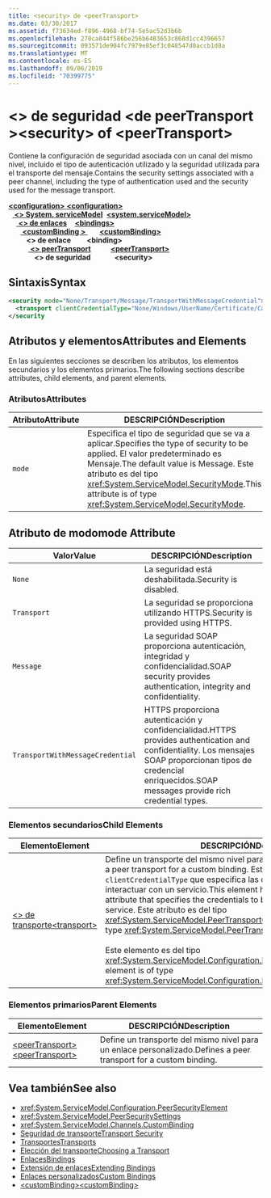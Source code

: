 ```yaml
---
title: <security> de <peerTransport>
ms.date: 03/30/2017
ms.assetid: f73634ed-f896-4968-bf74-5e5ac52d3b6b
ms.openlocfilehash: 270ca844f586be256b6483653c868d1cc4396657
ms.sourcegitcommit: 093571de904fc7979e85ef3c048547d0accb1d8a
ms.translationtype: MT
ms.contentlocale: es-ES
ms.lasthandoff: 09/06/2019
ms.locfileid: "70399775"
---
```

# <a name="security-of-peertransport"></a><span data-ttu-id="4dcd6-102">\<> de seguridad \<de peerTransport ></span><span class="sxs-lookup"><span data-stu-id="4dcd6-102">\<security> of \<peerTransport></span></span>
<span data-ttu-id="4dcd6-103">Contiene la configuración de seguridad asociada con un canal del mismo nivel, incluido el tipo de autenticación utilizado y la seguridad utilizada para el transporte del mensaje.</span><span class="sxs-lookup"><span data-stu-id="4dcd6-103">Contains the security settings associated with a peer channel, including the type of authentication used and the security used for the message transport.</span></span>  
  
<span data-ttu-id="4dcd6-104">[ **\<configuration>** ](../configuration-element.md)</span><span class="sxs-lookup"><span data-stu-id="4dcd6-104">[**\<configuration>**](../configuration-element.md)</span></span>\
<span data-ttu-id="4dcd6-105">&nbsp;&nbsp;[ **\<> System. serviceModel**](system-servicemodel.md)</span><span class="sxs-lookup"><span data-stu-id="4dcd6-105">&nbsp;&nbsp;[**\<system.serviceModel>**](system-servicemodel.md)</span></span>\
<span data-ttu-id="4dcd6-106">&nbsp;&nbsp;&nbsp;&nbsp;[ **\<> de enlaces**](bindings.md)</span><span class="sxs-lookup"><span data-stu-id="4dcd6-106">&nbsp;&nbsp;&nbsp;&nbsp;[**\<bindings>**](bindings.md)</span></span>\
<span data-ttu-id="4dcd6-107">&nbsp;&nbsp;&nbsp;&nbsp;&nbsp;&nbsp;[ **\<customBinding >** ](custombinding.md)</span><span class="sxs-lookup"><span data-stu-id="4dcd6-107">&nbsp;&nbsp;&nbsp;&nbsp;&nbsp;&nbsp;[**\<customBinding>**](custombinding.md)</span></span>\
<span data-ttu-id="4dcd6-108">&nbsp;&nbsp;&nbsp;&nbsp;&nbsp;&nbsp;&nbsp;&nbsp; **\<> de enlace**</span><span class="sxs-lookup"><span data-stu-id="4dcd6-108">&nbsp;&nbsp;&nbsp;&nbsp;&nbsp;&nbsp;&nbsp;&nbsp;**\<binding>**</span></span>\
<span data-ttu-id="4dcd6-109">&nbsp;&nbsp;&nbsp;&nbsp;&nbsp;&nbsp;&nbsp;&nbsp;&nbsp;&nbsp;[ **\<> peerTransport**](peertransport.md)</span><span class="sxs-lookup"><span data-stu-id="4dcd6-109">&nbsp;&nbsp;&nbsp;&nbsp;&nbsp;&nbsp;&nbsp;&nbsp;&nbsp;&nbsp;[**\<peerTransport>**](peertransport.md)</span></span>\
<span data-ttu-id="4dcd6-110">&nbsp;&nbsp;&nbsp;&nbsp;&nbsp;&nbsp;&nbsp;&nbsp;&nbsp;&nbsp;&nbsp;&nbsp; **\<> de seguridad**</span><span class="sxs-lookup"><span data-stu-id="4dcd6-110">&nbsp;&nbsp;&nbsp;&nbsp;&nbsp;&nbsp;&nbsp;&nbsp;&nbsp;&nbsp;&nbsp;&nbsp;**\<security>**</span></span>  
  
## <a name="syntax"></a><span data-ttu-id="4dcd6-111">Sintaxis</span><span class="sxs-lookup"><span data-stu-id="4dcd6-111">Syntax</span></span>  
  
```xml  
<security mode="None/Transport/Message/TransportWithMessageCredential">
  <transport clientCredentialType="None/Windows/UserName/Certificate/CardSpace" />
</security
```  
  
## <a name="attributes-and-elements"></a><span data-ttu-id="4dcd6-112">Atributos y elementos</span><span class="sxs-lookup"><span data-stu-id="4dcd6-112">Attributes and Elements</span></span>  
 <span data-ttu-id="4dcd6-113">En las siguientes secciones se describen los atributos, los elementos secundarios y los elementos primarios.</span><span class="sxs-lookup"><span data-stu-id="4dcd6-113">The following sections describe attributes, child elements, and parent elements.</span></span>  
  
### <a name="attributes"></a><span data-ttu-id="4dcd6-114">Atributos</span><span class="sxs-lookup"><span data-stu-id="4dcd6-114">Attributes</span></span>  
  
|<span data-ttu-id="4dcd6-115">Atributo</span><span class="sxs-lookup"><span data-stu-id="4dcd6-115">Attribute</span></span>|<span data-ttu-id="4dcd6-116">DESCRIPCIÓN</span><span class="sxs-lookup"><span data-stu-id="4dcd6-116">Description</span></span>|  
|---------------|-----------------|  
|`mode`|<span data-ttu-id="4dcd6-117">Especifica el tipo de seguridad que se va a aplicar.</span><span class="sxs-lookup"><span data-stu-id="4dcd6-117">Specifies the type of security to be applied.</span></span> <span data-ttu-id="4dcd6-118">El valor predeterminado es Mensaje.</span><span class="sxs-lookup"><span data-stu-id="4dcd6-118">The default value is Message.</span></span> <span data-ttu-id="4dcd6-119">Este atributo es del tipo <xref:System.ServiceModel.SecurityMode>.</span><span class="sxs-lookup"><span data-stu-id="4dcd6-119">This attribute is of type <xref:System.ServiceModel.SecurityMode>.</span></span>|  
  
## <a name="mode-attribute"></a><span data-ttu-id="4dcd6-120">Atributo de modo</span><span class="sxs-lookup"><span data-stu-id="4dcd6-120">mode Attribute</span></span>  
  
|<span data-ttu-id="4dcd6-121">Valor</span><span class="sxs-lookup"><span data-stu-id="4dcd6-121">Value</span></span>|<span data-ttu-id="4dcd6-122">DESCRIPCIÓN</span><span class="sxs-lookup"><span data-stu-id="4dcd6-122">Description</span></span>|  
|-----------|-----------------|  
|`None`|<span data-ttu-id="4dcd6-123">La seguridad está deshabilitada.</span><span class="sxs-lookup"><span data-stu-id="4dcd6-123">Security is disabled.</span></span>|  
|`Transport`|<span data-ttu-id="4dcd6-124">La seguridad se proporciona utilizando HTTPS.</span><span class="sxs-lookup"><span data-stu-id="4dcd6-124">Security is provided using HTTPS.</span></span>|  
|`Message`|<span data-ttu-id="4dcd6-125">La seguridad SOAP proporciona autenticación, integridad y confidencialidad.</span><span class="sxs-lookup"><span data-stu-id="4dcd6-125">SOAP security provides authentication, integrity and confidentiality.</span></span>|  
|`TransportWithMessageCredential`|<span data-ttu-id="4dcd6-126">HTTPS proporciona autenticación y confidencialidad.</span><span class="sxs-lookup"><span data-stu-id="4dcd6-126">HTTPS provides authentication and confidentiality.</span></span> <span data-ttu-id="4dcd6-127">Los mensajes SOAP proporcionan tipos de credencial enriquecidos.</span><span class="sxs-lookup"><span data-stu-id="4dcd6-127">SOAP messages provide rich credential types.</span></span>|  
  
### <a name="child-elements"></a><span data-ttu-id="4dcd6-128">Elementos secundarios</span><span class="sxs-lookup"><span data-stu-id="4dcd6-128">Child Elements</span></span>  
  
|<span data-ttu-id="4dcd6-129">Elemento</span><span class="sxs-lookup"><span data-stu-id="4dcd6-129">Element</span></span>|<span data-ttu-id="4dcd6-130">DESCRIPCIÓN</span><span class="sxs-lookup"><span data-stu-id="4dcd6-130">Description</span></span>|  
|-------------|-----------------|  
|[<span data-ttu-id="4dcd6-131">\<> de transporte</span><span class="sxs-lookup"><span data-stu-id="4dcd6-131">\<transport></span></span>](transport-of-peertransport.md)|<span data-ttu-id="4dcd6-132">Define un transporte del mismo nivel para un enlace personalizado.</span><span class="sxs-lookup"><span data-stu-id="4dcd6-132">Defines a peer transport for a custom binding.</span></span> <span data-ttu-id="4dcd6-133">Este elemento tiene un atributo `clientCredentialType` que especifica las credenciales que se van a usar al interactuar con un servicio.</span><span class="sxs-lookup"><span data-stu-id="4dcd6-133">This element has a `clientCredentialType` attribute that specifies the credentials to be used when interacting with a service.</span></span> <span data-ttu-id="4dcd6-134">Este atributo es del tipo <xref:System.ServiceModel.PeerTransportCredentialType>.</span><span class="sxs-lookup"><span data-stu-id="4dcd6-134">This attribute is of type <xref:System.ServiceModel.PeerTransportCredentialType>.</span></span><br /><br /> <span data-ttu-id="4dcd6-135">Este elemento es del tipo <xref:System.ServiceModel.Configuration.PeerTransportSecurityElement>.</span><span class="sxs-lookup"><span data-stu-id="4dcd6-135">This element is of type <xref:System.ServiceModel.Configuration.PeerTransportSecurityElement>.</span></span>|  
  
### <a name="parent-elements"></a><span data-ttu-id="4dcd6-136">Elementos primarios</span><span class="sxs-lookup"><span data-stu-id="4dcd6-136">Parent Elements</span></span>  
  
|<span data-ttu-id="4dcd6-137">Elemento</span><span class="sxs-lookup"><span data-stu-id="4dcd6-137">Element</span></span>|<span data-ttu-id="4dcd6-138">DESCRIPCIÓN</span><span class="sxs-lookup"><span data-stu-id="4dcd6-138">Description</span></span>|  
|-------------|-----------------|  
|[<span data-ttu-id="4dcd6-139">\<peerTransport></span><span class="sxs-lookup"><span data-stu-id="4dcd6-139">\<peerTransport></span></span>](peertransport.md)|<span data-ttu-id="4dcd6-140">Define un transporte del mismo nivel para un enlace personalizado.</span><span class="sxs-lookup"><span data-stu-id="4dcd6-140">Defines a peer transport for a custom binding.</span></span>|  
  
## <a name="see-also"></a><span data-ttu-id="4dcd6-141">Vea también</span><span class="sxs-lookup"><span data-stu-id="4dcd6-141">See also</span></span>

- <xref:System.ServiceModel.Configuration.PeerSecurityElement>
- <xref:System.ServiceModel.PeerSecuritySettings>
- <xref:System.ServiceModel.Channels.CustomBinding>
- [<span data-ttu-id="4dcd6-142">Seguridad de transporte</span><span class="sxs-lookup"><span data-stu-id="4dcd6-142">Transport Security</span></span>](../../../wcf/feature-details/transport-security.md)
- [<span data-ttu-id="4dcd6-143">Transportes</span><span class="sxs-lookup"><span data-stu-id="4dcd6-143">Transports</span></span>](../../../wcf/feature-details/transports.md)
- [<span data-ttu-id="4dcd6-144">Elección del transporte</span><span class="sxs-lookup"><span data-stu-id="4dcd6-144">Choosing a Transport</span></span>](../../../wcf/feature-details/choosing-a-transport.md)
- [<span data-ttu-id="4dcd6-145">Enlaces</span><span class="sxs-lookup"><span data-stu-id="4dcd6-145">Bindings</span></span>](../../../wcf/bindings.md)
- [<span data-ttu-id="4dcd6-146">Extensión de enlaces</span><span class="sxs-lookup"><span data-stu-id="4dcd6-146">Extending Bindings</span></span>](../../../wcf/extending/extending-bindings.md)
- [<span data-ttu-id="4dcd6-147">Enlaces personalizados</span><span class="sxs-lookup"><span data-stu-id="4dcd6-147">Custom Bindings</span></span>](../../../wcf/extending/custom-bindings.md)
- [<span data-ttu-id="4dcd6-148">\<customBinding></span><span class="sxs-lookup"><span data-stu-id="4dcd6-148">\<customBinding></span></span>](custombinding.md)
